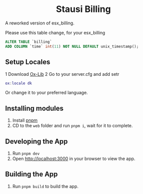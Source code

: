 <h1 align='center'>Stausi Billing</h1>

A reworked version of esx_billing.

Please use this table change, for your esx_billing

```sql
ALTER TABLE `billing`
ADD COLUMN `time` int(11) NOT NULL DEFAULT unix_timestamp();
```

## Setup Locales 
1 Download [Ox-Lib](https://github.com/overextended/ox_lib/releases)
2 Go to your server.cfg and add setr 
``` lua 
ox:locale dk 
```
Or change it to your preferred language.

## Installing modules

1. Install [pnpm](https://pnpm.io/installation)
2. CD to the `web` folder and run `pnpm i`, wait for it to complete.

## Developing the App

1. Run `pnpm dev`
2. Open [http://localhost:3000](http://localhost:3000) in your browser to view the app.

## Building the App

1. Run `pnpm build` to build the app.